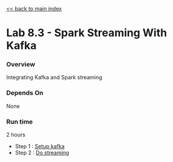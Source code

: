 [<< back to main index](../../README.md) 

Lab 8.3 - Spark Streaming With Kafka
====================================

### Overview
Integrating Kafka and Spark streaming

### Depends On 
None

### Run time
2 hours


* Step 1 : [Setup kafka](1-kafka-setup.md)
* Step 2 : [Do streaming](2-streaming.md)
